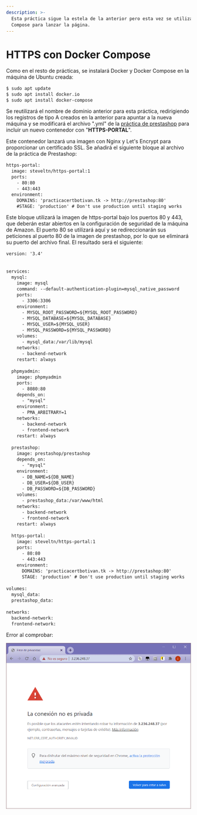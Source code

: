 ```yaml
---
description: >-
  Esta práctica sigue la estela de la anterior pero esta vez se utilizará Docker
  Compose para lanzar la página.
---
```


# HTTPS con Docker Compose

Como en el resto de prácticas, se instalará Docker y Docker Compose en la máquina de Ubuntu creada:

```text
$ sudo apt update
$ sudo apt install docker.io
$ sudo apt install docker-compose
```

Se reutilizará el nombre de dominio anterior para esta práctica, redirigiendo los registros de tipo A creados en la anterior para apuntar a la nueva máquina y se modificará el archivo ".yml" de la [práctica de prestashop](https://github.com/ivanmp-lm/IAW-Practica-Prestashop) para incluir un nuevo contenedor con "**HTTPS-PORTAL**".

Este contenedor lanzará una imagen con Nginx y Let's Encrypt para proporcionar un certificado SSL. Se añadirá el siguiente bloque al archivo de la práctica de Prestashop:                                                                                                                                                                                                                                                                                   

```text
https-portal:
  image: steveltn/https-portal:1
  ports:
    - 80:80
    - 443:443
  environment:
    DOMAINS: 'practicacertbotivan.tk -> http://prestashop:80'
    #STAGE: 'production' # Don't use production until staging works
```

Este bloque utilizará la imagen de https-portal bajo los puertos 80 y 443, que deberán estar abiertos en la configuración de seguridad de la máquina de Amazon. El puerto 80 se utilizará aquí y se redireccionarán sus peticiones al puerto 80 de la imagen de prestashop, por lo que se eliminará su puerto del archivo final. El resultado será el siguiente:

```text
version: '3.4'


services:
  mysql:
    image: mysql
    command: --default-authentication-plugin=mysql_native_password
    ports: 
      - 3306:3306
    environment: 
      - MYSQL_ROOT_PASSWORD=${MYSQL_ROOT_PASSWORD}
      - MYSQL_DATABASE=${MYSQL_DATABASE}
      - MYSQL_USER=${MYSQL_USER}
      - MYSQL_PASSWORD=${MYSQL_PASSWORD}
    volumes: 
      - mysql_data:/var/lib/mysql
    networks: 
      - backend-network
    restart: always

  phpmyadmin:
    image: phpmyadmin
    ports:
      - 8080:80
    depends_on:
      - "mysql"
    environment: 
      - PMA_ARBITRARY=1
    networks:
      - backend-network
      - frontend-network
    restart: always

  prestashop:
    image: prestashop/prestashop
    depends_on:
      - "mysql"
    environment: 
      - DB_NAME=${DB_NAME}
      - DB_USER=${DB_USER}
      - DB_PASSWORD=${DB_PASSWORD}
    volumes:
      - prestashop_data:/var/www/html
    networks:
      - backend-network
      - frontend-network
    restart: always

  https-portal:
    image: steveltn/https-portal:1
    ports:
      - 80:80
      - 443:443
    environment:
      DOMAINS: 'practicacertbotivan.tk -> http://prestashop:80'
      STAGE: 'production' # Don't use production until staging works

volumes:
  mysql_data:
  prestashop_data:

networks:
  backend-network:
  frontend-network:
```

Error al comprobar:

![](../.gitbook/assets/image%20%2836%29.png)

